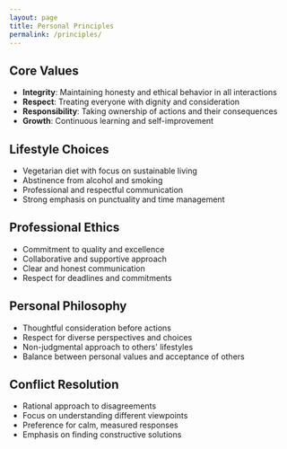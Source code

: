 ```yaml
---
layout: page
title: Personal Principles
permalink: /principles/
---
```


## Core Values

- **Integrity**: Maintaining honesty and ethical behavior in all interactions
- **Respect**: Treating everyone with dignity and consideration
- **Responsibility**: Taking ownership of actions and their consequences
- **Growth**: Continuous learning and self-improvement

## Lifestyle Choices

- Vegetarian diet with focus on sustainable living
- Abstinence from alcohol and smoking
- Professional and respectful communication
- Strong emphasis on punctuality and time management

## Professional Ethics

- Commitment to quality and excellence
- Collaborative and supportive approach
- Clear and honest communication
- Respect for deadlines and commitments

## Personal Philosophy

- Thoughtful consideration before actions
- Respect for diverse perspectives and choices
- Non-judgmental approach to others' lifestyles
- Balance between personal values and acceptance of others

## Conflict Resolution

- Rational approach to disagreements
- Focus on understanding different viewpoints
- Preference for calm, measured responses
- Emphasis on finding constructive solutions 